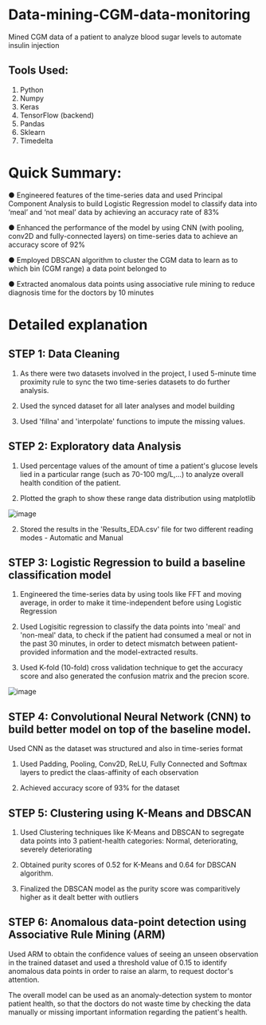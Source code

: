 # Data-mining-CGM-data-monitoring
Mined CGM data of a patient to analyze blood sugar levels to automate insulin injection

## Tools Used:
1. Python 
2. Numpy
3. Keras
4. TensorFlow (backend)
5. Pandas
6. Sklearn
7. Timedelta

# Quick Summary:

● Engineered features of the time-series data and used Principal Component Analysis to build Logistic Regression model to classify data into ‘meal’ and ‘not meal’ data by achieving an accuracy rate of 83%

● Enhanced the performance of the model by using CNN (with pooling, conv2D and fully-connected layers) on time-series data to achieve an accuracy score of 92%

● Employed DBSCAN algorithm to cluster the CGM data to learn as to which bin (CGM range) a data point belonged to

● Extracted anomalous data points using associative rule mining to reduce diagnosis time for the doctors by 10 minutes

# Detailed explanation

## STEP 1: Data Cleaning

1. As there were two datasets involved in the project, I used 5-minute time proximity rule to sync the two time-series datasets to do further analysis.

2. Used the synced dataset for all later analyses and model building

2. Used 'fillna' and 'interpolate' functions to impute the missing values.
 
## STEP 2: Exploratory data Analysis

1. Used percentage values of the amount of time a patient's glucose levels lied in a particular range (such as 70-100 mg/L,...) to analyze overall health condition of the patient.

2. Plotted the graph to show these range data distribution using matplotlib

![image](https://user-images.githubusercontent.com/64389100/138208737-2e33ca1b-775e-4749-a949-73b146e51c51.png)


2. Stored the results in the 'Results_EDA.csv' file for two different reading modes - Automatic and Manual

## STEP 3: Logistic Regression to build a baseline classification model

1. Engineered the time-series data by using tools like FFT and moving average, in order to make it time-independent before using Logistic Regression

2. Used Logisitic regression to classify the data points into 'meal' and 'non-meal' data, to check if the patient had consumed a meal or not in the past 30 minutes, in order to detect mismatch between patient-provided information and the model-extracted results.

3. Used K-fold (10-fold) cross validation technique to get the accuracy score and also generated the confusion matrix and the precion score.

![image](https://user-images.githubusercontent.com/64389100/138205419-a7d5f764-44dc-48f9-9a09-2323bcd4f3ac.png)

## STEP 4: Convolutional Neural Network (CNN) to build better model on top of the baseline model.

Used CNN as the dataset was structured and also in time-series format 

1. Used Padding, Pooling, Conv2D, ReLU, Fully Connected and Softmax layers to predict the claas-affinity of each observation

2. Achieved accuracy score of 93% for the dataset

## STEP 5: Clustering using K-Means and DBSCAN

1. Used Clustering techniques like K-Means and DBSCAN to segregate data points into 3 patient-health categories: Normal, deteriorating, severely deteriorating  

2. Obtained purity scores of 0.52 for K-Means and 0.64 for DBSCAN algorithm.

3. Finalized the DBSCAN model as the purity score was comparitively higher as it dealt better with outliers

## STEP 6: Anomalous data-point detection using Associative Rule Mining (ARM)

Used ARM to obtain the confidence values of seeing an unseen observation in the trained dataset and used a threshold value of 0.15 to identify anomalous data points in order to raise an alarm, to request doctor's attention.


The overall model can be used as an anomaly-detection system to montor patient health, so that the doctors do not waste time by checking the data manually or missing important information regarding the patient's health.
